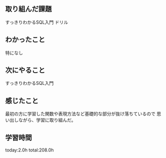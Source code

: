 ## 取り組んだ課題
 すっきりわかるSQL入門
 ドリル
## わかったこと
 特になし
## 次にやること
 すっきりわかるSQL入門
## 感じたこと
 最初の方に学習した関数や表現方法など基礎的な部分が抜け落ちているので
 思い出しながら、学習に取り組んだ。
## 学習時間
 today:2.0h
 total:208.0h